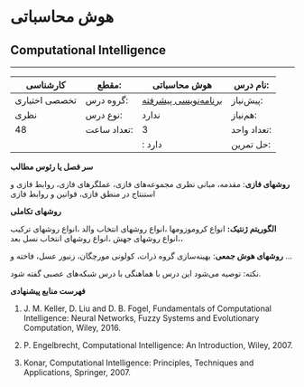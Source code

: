 # هوش محاسباتی
## Computational Intelligence
_______________________________________________________________________________
| کارشناسی      | مقطع:       | هوش محاسباتی                                                 | نام درس:    |
| ------------- | ----------- | ------------------------------------------------------------ | ----------- |
| تخصصی اختیاری | گروه درس:   | [برنامه‌نویسی پیشرفته](../mandatory/Advanced-Programming.md) | پیش‌نیاز:   |
| نظری          | نوع درس:    | ندارد                                                        | هم‌نیاز:    |
| 48            | تعداد ساعت: | 3                                                            | تعداد واحد: |
|               |             |  : دارد                                                      | حل تمرین:   |

**سر فصل یا رئوس مطالب**

**روشهای فازی**:  مقدمه، مبانی نظری مجموعه‌های فازی، عملگرهای فازی، روابط فازی و استنتاج در منطق فازی، قوانین و روابط فازی 

**روشهای تکاملی**

**الگوریتم ژنتیک:** انواع کروموزومها ،انواع روشهای انتخاب والد ،انواع روشهای ترکیب ،انواع روشهای جهش ،انواع روشهای انتخاب نسل بعد، 

**روشهای هوش جمعی**: بهینه‌سازی گروه ذرات، کولونی مورچگان، زنبور عسل، فاخته و ...

نکته: توصیه می‌شود این درس با هماهنگی با درس شبکه‌های عصبی گفته شود.

**فهرست منابع پیشنهادی**

1. J. M. Keller, D. Liu and D. B. Fogel, Fundamentals of Computational Intelligence: Neural Networks, Fuzzy Systems and Evolutionary Computation, Wiley, 2016. 

1. P. Engelbrecht, Computational Intelligence: An Introduction, Wiley, 2007.

1. Konar, Computational Intelligence: Principles, Techniques and Applications, Springer, 2007.

